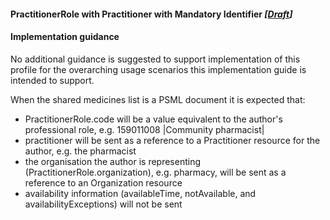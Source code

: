 #### PractitionerRole with Practitioner with Mandatory Identifier *[[Draft](http://hl7.org/fhir/stu3/valueset-publication-status.html)]*

#### Implementation guidance

No additional guidance is suggested to support implementation of this profile for the overarching usage scenarios this implementation guide is intended to support.

When the shared medicines list is a PSML document it is expected that:

* PractitionerRole.code will be a value equivalent to the author's professional role, e.g. 159011008 \|Community pharmacist\|
* practitioner will be sent as a reference to a Practitioner resource for the author, e.g. the pharmacist
* the organisation the author is representing (PractitionerRole.organization), e.g. pharmacy, will be sent as a reference to an Organization resource
* availability information (availableTime, notAvailable, and availabilityExceptions) will not be sent